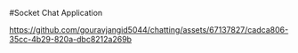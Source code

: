 #Socket Chat Application

https://github.com/gouravjangid5044/chatting/assets/67137827/cadca806-35cc-4b29-820a-dbc8212a269b




